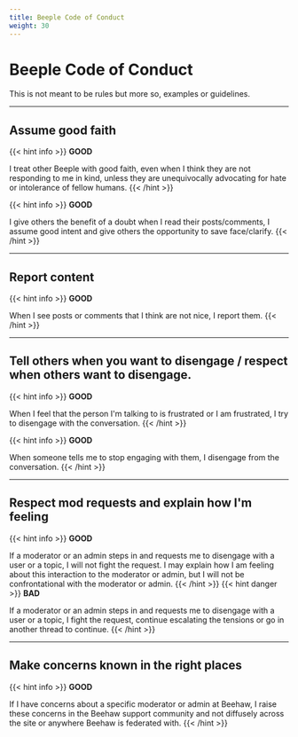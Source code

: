 ```yaml
---
title: Beeple Code of Conduct
weight: 30
---
```

# Beeple Code of Conduct

This is not meant to be rules but more so, examples or guidelines.

---

## Assume good faith
{{< hint info >}}
**GOOD**

I treat other Beeple with good faith, even when I think they are not responding to me in kind, unless they are unequivocally advocating for hate or intolerance of fellow humans.
{{< /hint >}}

{{< hint info >}}
**GOOD**

I give others the benefit of a doubt when I read their posts/comments, I assume good intent and give others the opportunity to save face/clarify.
{{< /hint >}}

---

## Report content
{{< hint info >}}
**GOOD**

When I see posts or comments that I think are not nice, I report them.
{{< /hint >}}

---

## Tell others when you want to disengage / respect when others want to disengage. 
{{< hint info >}}
**GOOD**

When I feel that the person I'm talking to is frustrated or I am frustrated, I try to disengage with the conversation.
{{< /hint >}}

{{< hint info >}}
**GOOD**

When someone tells me to stop engaging with them, I disengage from the conversation.
{{< /hint >}}

---

## Respect mod requests and explain how I'm feeling

{{< hint info >}}
**GOOD**

If a moderator or an admin steps in and requests me to disengage with a user or a topic, I will not fight the request. I may explain how I am feeling about this interaction to the moderator or admin, but I will not be confrontational with the moderator or admin.
{{< /hint >}}
{{< hint danger >}}
**BAD**

If a moderator or an admin steps in and requests me to disengage with a user or a topic, I fight the request, continue escalating the tensions or go in another thread to continue.
{{< /hint >}}

---

## Make concerns known in the right places
{{< hint info >}}
**GOOD**

If I have concerns about a specific moderator or admin at Beehaw, I raise these concerns in the Beehaw support community and not diffusely across the site or anywhere Beehaw is federated with.
{{< /hint >}}
